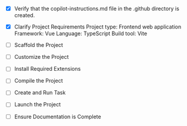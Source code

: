 <!-- Use this file to provide workspace-specific custom instructions to Copilot. For more details, visit https://code.visualstudio.com/docs/copilot/copilot-customization#_use-a-githubcopilotinstructionsmd-file -->
- [x] Verify that the copilot-instructions.md file in the .github directory is created.

- [x] Clarify Project Requirements
	Project type: Frontend web application
	Framework: Vue
	Language: TypeScript
	Build tool: Vite

- [ ] Scaffold the Project
	<!--
	Call project setup tool with projectType parameter.
	Run scaffolding command to create project files and folders.
	Use '.' as the working directory.
	-->

- [ ] Customize the Project
	<!--
	Develop a plan to modify codebase according to user requirements.
	Apply modifications using appropriate tools and user-provided references.
	-->

- [ ] Install Required Extensions
	<!-- Install any required extensions for the project -->

- [ ] Compile the Project
	<!--
	Install any missing dependencies.
	Run diagnostics and resolve any issues.
	-->

- [ ] Create and Run Task
	<!--
	Create and configure tasks for development and building
	-->

- [ ] Launch the Project
	<!--
	Set up launch configuration and debug settings
	-->

- [ ] Ensure Documentation is Complete
	<!--
	Update README.md with project information
	Clean up this instructions file
	-->
